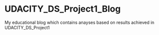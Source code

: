 # UDACITY_DS_Project1_Blog

My educational blog which contains anayses based on results achieved in UDACITY_DS_Project1
